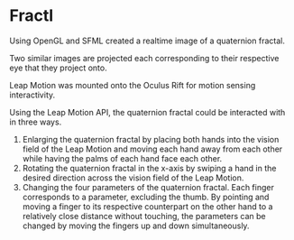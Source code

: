 Fractl
======

Using OpenGL and SFML created a realtime image of a quaternion fractal.

Two similar images are projected each corresponding to their respective eye that they project onto.

Leap Motion was mounted onto the Oculus Rift for motion sensing interactivity.

Using the Leap Motion API, the quaternion fractal could be interacted with in three ways.

1. Enlarging the quaternion fractal by placing both hands into the vision field of the Leap Motion and moving each hand away from each other while having the palms of each hand face each other.
2. Rotating the quaternion fractal in the x-axis by swiping a hand in the desired direction across the vision field of the Leap Motion.
3. Changing the four parameters of the quaternion fractal. Each finger corresponds to a parameter, excluding the thumb. By pointing and moving a finger to its respective counterpart on the other hand to a relatively close distance without touching, the parameters can be changed by moving the fingers up and down simultaneously.

